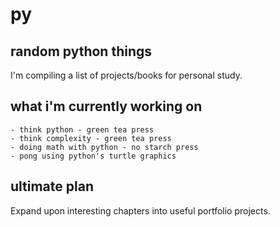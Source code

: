 
# py

## random python things

I'm compiling a list of projects/books for personal study.

## what i'm currently working on

    - think python - green tea press
    - think complexity - green tea press
    - doing math with python - no starch press
    - pong using python's turtle graphics

## ultimate plan

Expand upon interesting chapters into useful portfolio projects.
